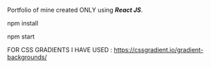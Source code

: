 Portfolio of mine created ONLY using ***React JS***.


npm install

npm start


FOR CSS GRADIENTS I HAVE USED : https://cssgradient.io/gradient-backgrounds/

